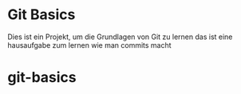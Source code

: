 # Git Basics
Dies ist ein Projekt, um die Grundlagen von Git zu lernen
das ist eine hausaufgabe zum lernen wie man commits macht
# git-basics

